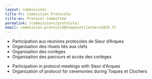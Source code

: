 ```yaml
---
layout: commissions 
title-fr: Commission Protocole
title-en: Protocol Committee
permalink: /commissions/protocole/
email: commission.protocole@toquesetclochers2016.fr
---
```


<div class="txt-fr">
<ul>
<li>Participation aux réunions protocoles de Sieur d’Arques</li>
<li>Organisation des rituels liés aux clefs</li>
<li>Organisation des cortèges</li>
<li>Organisation des parcours et accès des cortèges</li>
</ul>
</div>

<div class="txt-en">
<ul>
<li>Participation in protocol meetings with Sieur d'Arques</li>
<li>Organization of protocol for ceremonies during Toques et Clochers</li>
</ul>
</div>






